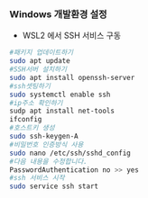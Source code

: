### Windows 개발환경 설정

- WSL2 에서 SSH 서비스 구동

```bash
#패키지 업데이트하기
sudo apt update
#SSH서버 설치하기
sudo apt install openssh-server
#ssh셋팅하기
sudo systemctl enable ssh
#ip주소 확인하기
sudp apt install net-tools
ifconfig
#호스트키 생성
sudo ssh-keygen-A
#비밀번호 인증방식 사용
sudo nano /etc/ssh/sshd_config
#다음 내용을 수정합니다.
PasswordAuthentication no >> yes
#ssh 서비스 시작
sudo service ssh start
```
